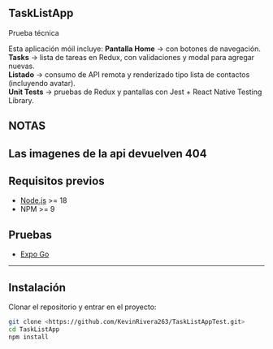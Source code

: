 ## TaskListApp

Prueba técnica 

Esta aplicación móil incluye:
**Pantalla Home** → con botones de navegación.  
**Tasks** → lista de tareas en Redux, con validaciones y modal para agregar nuevas.  
**Listado** → consumo de API remota y renderizado tipo lista de contactos (incluyendo avatar).  
**Unit Tests** → pruebas de Redux y pantallas con Jest + React Native Testing Library.  

## NOTAS 
**Las imagenes de la api devuelven 404**
---

## Requisitos previos

- [Node.js](https://nodejs.org/) >= 18  
- NPM >= 9  
## Pruebas
- [Expo Go](https://play.google.com/store/apps/details?id=host.exp.exponent) 

---

## Instalación

Clonar el repositorio y entrar en el proyecto:

```bash
git clone <https://github.com/KevinRivera263/TaskListAppTest.git>
cd TaskListApp
npm install
